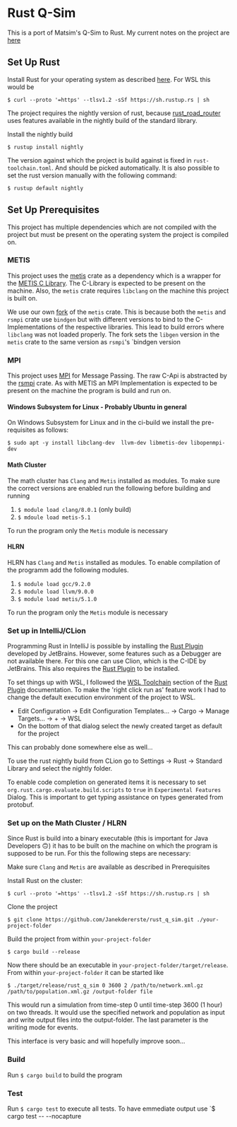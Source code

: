 # Rust Q-Sim

This is a port of Matsim's Q-Sim to Rust. My current notes on the project
are [here](https://docs.google.com/document/d/1DkrSJ7KnKXfy2qg8wWyE7c9OPqOUB63px6wmkwuIS9M/edit?usp=sharing)

## Set Up Rust

Install Rust for your operating system as described [here](https://www.rust-lang.org/tools/install). For WSL this would
be

```
$ curl --proto '=https' --tlsv1.2 -sSf https://sh.rustup.rs | sh
```
The project requires the nightly version of rust, because [rust_road_router](https://github.com/kit-algo/rust_road_router)
uses features available in the nightly build of the standard library. 

Install the nightly build
```
$ rustup install nightly
```
The version against which the project is build against is fixed in `rust-toolchain.toml`. And
should be picked automatically. It is also possible to set the rust version manually with the 
following command:

```
$ rustup default nightly
```

## Set Up Prerequisites
This project has multiple dependencies which are not compiled with the project but must be 
present on the operating system the project is compiled on.

### METIS
This project uses the [metis](https://crates.io/crates/metis) crate as a dependency which
is a wrapper for the [METIS C Library](https://github.com/KarypisLab/METIS). The C-Library is 
expected to be present on the machine. Also, the `metis` crate requires `libclang` on the machine 
this project is built on.

We use our own [fork](https://github.com/Janekdererste/metis-rs) of the `metis` crate. This is because
both the `metis` and `rsmpi` crate use `bindgen` but with different versions to bind to the 
C-Implementations of the respective libraries. This lead to build errors where `libclang` was 
not loaded properly. The fork sets the `libgen` version in the `metis` crate to the same 
version as `rsmpi`'s `bindgen version 

### MPI
This project uses [MPI](https://docs.open-mpi.org/en/v5.0.x/) for Message Passing. The raw
C-Api is abstracted by the [rsmpi](https://github.com/rsmpi/rsmpi) crate. As with METIS an MPI
Implementation is expected to be present on the machine the program is build and run on.

#### Windows Subsystem for Linux - Probably Ubuntu in general

On Windows Subsystem for Linux and in the ci-build we install the pre-requisites as follows:
```
$ sudo apt -y install libclang-dev  llvm-dev libmetis-dev libopenmpi-dev
```

#### Math Cluster

The math cluster has `Clang` and `Metis` installed as modules. To make sure the correct versions are enabled run
the following before building and running

1. `$ module load clang/8.0.1` (only build)
2. `$ mdoule load metis-5.1`

To run the program only the `Metis` module is necessary

#### HLRN

HLRN has `Clang` and `Metis` installed as modules. To enable compilation of the programm add the
following modules.

1. `$ module load gcc/9.2.0`
2. `$ module load llvm/9.0.0`
3. `$ module load metis/5.1.0`

To run the program only the `Metis` module is necessary

### Set up in IntelliJ/CLion

Programming Rust in IntelliJ is possible by installing
the [Rust Plugin](https://plugins.jetbrains.com/plugin/8182-rust/docs) developed by JetBrains. However, some features
such as a Debugger are not available there. For this one can use Clion, which is the C-IDE by JetBrains. This also
requires the [Rust Plugin](https://plugins.jetbrains.com/plugin/8182-rust/docs) to be installed.

To set things up with WSL, I followed
the [WSL Toolchain](https://plugins.jetbrains.com/plugin/8182-rust/docs/rust-project-settings.html#wsl-toolchain)
section of the [Rust Plugin](https://plugins.jetbrains.com/plugin/8182-rust/docs) documentation. To make the 'right
click run as'
feature work I had to change the default execution environment of the project to WSL.

- Edit Configuration -> Edit Configuration Templates... ->
  Cargo -> Manage Targets... -> + -> WSL
- On the bottom of that dialog select the newly created target as default for the project

This can probably done somewhere else as well...

To use the rust nightly build from CLion go to Settings -> Rust -> Standard Library and select the nightly folder.

To enable code completion on generated items it is necessary to set `org.rust.cargo.evaluate.build.scripts` to `true`
in `Experimental Features` Dialog. This is important to get typing assistance on types generated
from protobuf.

### Set up on the Math Cluster / HLRN

Since Rust is build into a binary executable (this is important for Java Developers 🙃) it has to be built on the
machine on which the program is supposed to be run. For this the following steps are necessary:

Make sure `Clang` and `Metis` are available as described in Prerequisites

Install Rust on the cluster:

```
$ curl --proto '=https' --tlsv1.2 -sSf https://sh.rustup.rs | sh
```

Clone the project

```
$ git clone https://github.com/Janekdererste/rust_q_sim.git ./your-project-folder
```

Build the project from within `your-project-folder`

```
$ cargo build --release
```

Now there should be an executable in `your-project-folder/target/release`. From within `your-project-folder` it can
be started like

```
$ ./target/release/rust_q_sim 0 3600 2 /path/to/network.xml.gz /path/to/population.xml.gz /output-folder file
```

This would run a simulation from time-step 0 until time-step 3600 (1 hour) on two threads. It would use the
specified network and population as input and write output files into the output-folder. The last parameter is
the writing mode for events.

This interface is very basic and will hopefully improve soon...

### Build

Run `$ cargo build` to build the program

### Test

Run `$ cargo test` to execute all tests. To have emmediate output use `$ cargo test -- --nocapture
